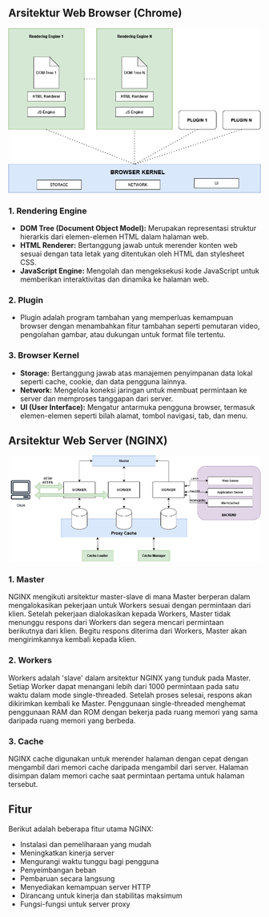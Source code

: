 ## Arsitektur Web Browser (Chrome)
![chrome](./img/1.png)
### 1. Rendering Engine

   - **DOM Tree (Document Object Model):** Merupakan representasi struktur hierarkis dari elemen-elemen HTML dalam halaman web.
   - **HTML Renderer:** Bertanggung jawab untuk merender konten web sesuai dengan tata letak yang ditentukan oleh HTML dan stylesheet CSS.
   - **JavaScript Engine:** Mengolah dan mengeksekusi kode JavaScript untuk memberikan interaktivitas dan dinamika ke halaman web.

### 2. Plugin

   - Plugin adalah program tambahan yang memperluas kemampuan browser dengan menambahkan fitur tambahan seperti pemutaran video, pengolahan gambar, atau dukungan untuk format file tertentu.

### 3. Browser Kernel

   - **Storage:** Bertanggung jawab atas manajemen penyimpanan data lokal seperti cache, cookie, dan data pengguna lainnya.
   - **Network:** Mengelola koneksi jaringan untuk membuat permintaan ke server dan memproses tanggapan dari server.
   - **UI (User Interface):** Mengatur antarmuka pengguna browser, termasuk elemen-elemen seperti bilah alamat, tombol navigasi, tab, dan menu.


## Arsitektur Web Server (NGINX)
![nginx](./img/2.png)

### 1. Master

NGINX mengikuti arsitektur master-slave di mana Master berperan dalam mengalokasikan pekerjaan untuk Workers sesuai dengan permintaan dari klien. Setelah pekerjaan dialokasikan kepada Workers, Master tidak menunggu respons dari Workers dan segera mencari permintaan berikutnya dari klien. Begitu respons diterima dari Workers, Master akan mengirimkannya kembali kepada klien.

### 2. Workers

Workers adalah 'slave' dalam arsitektur NGINX yang tunduk pada Master. Setiap Worker dapat menangani lebih dari 1000 permintaan pada satu waktu dalam mode single-threaded. Setelah proses selesai, respons akan dikirimkan kembali ke Master. Penggunaan single-threaded menghemat penggunaan RAM dan ROM dengan bekerja pada ruang memori yang sama daripada ruang memori yang berbeda. 

### 3. Cache

NGINX cache digunakan untuk merender halaman dengan cepat dengan mengambil dari memori cache daripada mengambil dari server. Halaman disimpan dalam memori cache saat permintaan pertama untuk halaman tersebut.

## Fitur

Berikut adalah beberapa fitur utama NGINX:

- Instalasi dan pemeliharaan yang mudah
- Meningkatkan kinerja server
- Mengurangi waktu tunggu bagi pengguna
- Penyeimbangan beban
- Pembaruan secara langsung
- Menyediakan kemampuan server HTTP
- Dirancang untuk kinerja dan stabilitas maksimum
- Fungsi-fungsi untuk server proxy